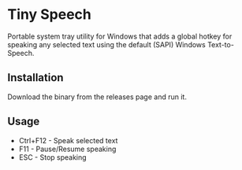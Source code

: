 # Tiny Speech

Portable system tray utility for Windows that adds a global hotkey for speaking
any selected text using the default (SAPI) Windows Text-to-Speech.
	
## Installation

Download the binary from the releases page and run it.

## Usage

- Ctrl+F12 - Speak selected text
- F11 - Pause/Resume speaking
-	ESC - Stop speaking
